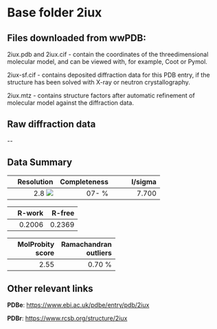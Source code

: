 # Base folder 2iux

## Files downloaded from wwPDB:

2iux.pdb and 2iux.cif - contain the coordinates of the threedimensional molecular model, and can be viewed with, for example, Coot or Pymol.

2iux-sf.cif - contains deposited diffraction data for this PDB entry, if the structure has been solved with X-ray or neutron crystallography.

2iux.mtz - contains structure factors after automatic refinement of molecular model against the diffraction data.

## Raw diffraction data

--<br> 

## Data Summary
|   | Resolution | Completeness| I/sigma |
|---|-------------:|----------------:|--------------:|
|   |2.8  ![](https://github.com/thorn-lab/coronavirus_structural_task_force/blob/master/outreach/ang.svg)|  07- %|<img width=50/>7.700|

|   | **R-work**| **R-free**   
|---|-------------:|----------------:|           
||0.2006|0.2369|

|   |**MolProbity<br>score**| **Ramachandran<br>outliers** 
|---|-------------:|----------------:|
||2.55|0.70 %|

## Other relevant links 
**PDBe**:  https://www.ebi.ac.uk/pdbe/entry/pdb/2iux
 
**PDBr**: https://www.rcsb.org/structure/2iux 

